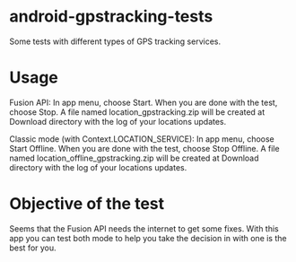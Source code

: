 # android-gpstracking-tests
Some tests with different types of GPS tracking services.

# Usage
Fusion API: In app menu, choose Start. When you are done with the test, choose Stop. A file named location_gpstracking.zip will be created at Download directory with the log of your locations updates.

Classic mode (with Context.LOCATION_SERVICE): In app menu, choose Start Offline. When you are done with the test, choose Stop Offline. A file named location_offline_gpstracking.zip will be created at Download directory with the log of your locations updates.

# Objective of the test
Seems that the Fusion API needs the internet to get some fixes. With this app you can test both mode to help you take the decision in with one is the best for you.
